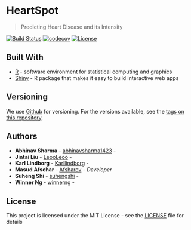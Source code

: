 # HeartSpot
> Predicting Heart Disease and its Intensity

[![Build Status](https://travis-ci.com/Afsharov/heartspot.svg?token=Sph7DpuhuszAqqWigRVa&branch=master)](https://travis-ci.com/Afsharov/heartspot) [![codecov](https://codecov.io/gh/Afsharov/heartspot/branch/master/graph/badge.svg?token=U9W1o4pZW8)](https://codecov.io/gh/Afsharov/heartspot) [![License](http://img.shields.io/:license-mit-blue.svg?style=flat-square)](http://badges.mit-license.org) 

## Built With

* [R](https://www.r-project.org/) - software environment for statistical computing and graphics
* [Shiny](https://shiny.rstudio.com/) - R package that makes it easy to build interactive web apps

## Versioning

We use [Github](https://github.com/) for versioning. For the versions available, see the [tags on this repository](https://github.com/Afsharov/heartspot).

## Authors

* **Abhinav Sharma** - [abhinavsharma1423](https://github.com/abhinavsharma1423) -
* **Jintai Liu** - [LeooLeoo](https://github.com/LeooLeoo) - 
* **Karl Lindborg** - [Karllindborg](https://github.com/Karllindborg) - 
* **Masud Afschar** - [Afsharov](https://github.com/Afsharov) - *Developer*
* **Suheng Shi** - [suhengshi](https://github.com/suhengshi) - 
* **Winner Ng** - [winnerng](https://github.com/winnerng) - 

## License

This project is licensed under the MIT License - see the [LICENSE](LICENSE) file for details
